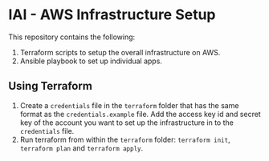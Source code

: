 # IAI - AWS Infrastructure Setup

This repository contains the following:
1. Terraform scripts to setup the overall infrastructure on AWS.
2. Ansible playbook to set up individual apps.


## Using Terraform

1. Create a `credentials` file in the `terraform` folder that has the same format as the `credentials.example` file. Add the access key id and secret key of the account you want to set up the infrastructure in to the `credentials` file.
2. Run terraform from within the `terraform` folder: `terraform init`, `terraform plan` and `terraform apply`.
